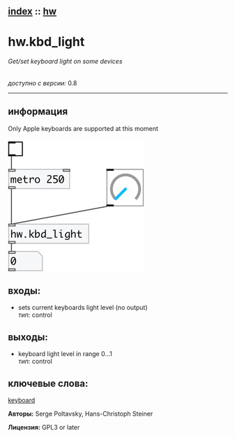 [index](index.html) :: [hw](category_hw.html)
---

# hw.kbd_light

###### Get/set keyboard light on some devices

*доступно с версии:* 0.8

---


## информация
Only Apple keyboards are supported at this moment


[![example](../examples/img/hw.kbd_light.jpg)](../examples/pd/hw.kbd_light.pd)









## входы:

* sets current keyboards light level (no output)<br>
_тип:_ control



## выходы:

* keyboard light level in range 0...1<br>
_тип:_ control



## ключевые слова:

[keyboard](keywords/keyboard.html)






**Авторы:** Serge Poltavsky, Hans-Christoph Steiner




**Лицензия:** GPL3 or later





